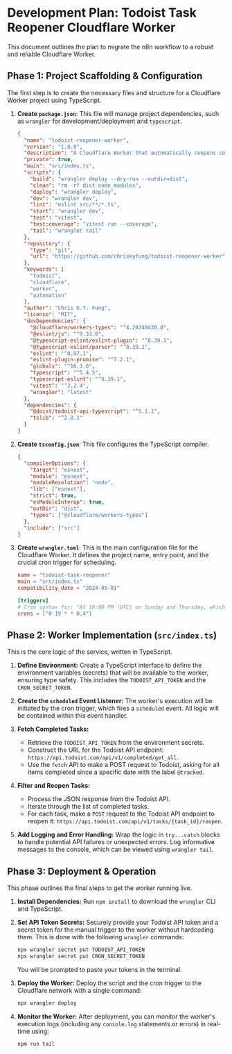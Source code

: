 # Development Plan: Todoist Task Reopener Cloudflare Worker

This document outlines the plan to migrate the n8n workflow to a robust and reliable Cloudflare Worker.

## Phase 1: Project Scaffolding & Configuration

The first step is to create the necessary files and structure for a Cloudflare Worker project using TypeScript.

1. **Create `package.json`**: This file will manage project dependencies, such as `wrangler` for development/deployment and `typescript`.

    ```json
    {
      "name": "todoist-reopener-worker",
      "version": "1.0.0",
      "description": "A Cloudflare Worker that automatically reopens completed Todoist tasks.",
      "private": true,
      "main": "src/index.ts",
      "scripts": {
        "build": "wrangler deploy --dry-run --outdir=dist",
        "clean": "rm -rf dist node_modules",
        "deploy": "wrangler deploy",
        "dev": "wrangler dev",
        "lint": "eslint src/**/*.ts",
        "start": "wrangler dev",
        "test": "vitest",
        "test:coverage": "vitest run --coverage",
        "tail": "wrangler tail"
      },
      "repository": {
        "type": "git",
        "url": "https://github.com/chriskyfung/todoist-reopener-worker"
      },
      "keywords": [
        "todoist",
        "cloudflare",
        "worker",
        "automation"
      ],
      "author": "Chris K.Y. Fung",
      "license": "MIT",
      "devDependencies": {
        "@cloudflare/workers-types": "^4.20240430.0",
        "@eslint/js": "^9.33.0",
        "@typescript-eslint/eslint-plugin": "^8.39.1",
        "@typescript-eslint/parser": "^8.39.1",
        "eslint": "^8.57.1",
        "eslint-plugin-promise": "^7.2.1",
        "globals": "^16.3.0",
        "typescript": "^5.4.5",
        "typescript-eslint": "^8.39.1",
        "vitest": "^3.2.4",
        "wrangler": "latest"
      },
      "dependencies": {
        "@doist/todoist-api-typescript": "^5.1.1",
        "tslib": "^2.8.1"
      }
    }
    ```

2. **Create `tsconfig.json`**: This file configures the TypeScript compiler.

    ```json
    {
      "compilerOptions": {
        "target": "esnext",
        "module": "esnext",
        "moduleResolution": "node",
        "lib": ["esnext"],
        "strict": true,
        "esModuleInterop": true,
        "outDir": "dist",
        "types": ["@cloudflare/workers-types"]
      },
      "include": ["src"]
    }
    ```

3. **Create `wrangler.toml`**: This is the main configuration file for the Cloudflare Worker. It defines the project name, entry point, and the crucial cron trigger for scheduling.

    ```toml
    name = "todoist-task-reopener"
    main = "src/index.ts"
    compatibility_date = "2024-05-01"

    [triggers]
    # Cron syntax for: "At 19:00 PM (UTC) on Sunday and Thursday, which is 03:00 AM (Asia/Hong_Kong) on Monday and Friday."
    crons = ["0 19 * * 0,4"]
    ```

## Phase 2: Worker Implementation (`src/index.ts`)

This is the core logic of the service, written in TypeScript.

1. **Define Environment:** Create a TypeScript interface to define the environment variables (secrets) that will be available to the worker, ensuring type safety. This includes the `TODOIST_API_TOKEN` and the `CRON_SECRET_TOKEN`.

2. **Create the `scheduled` Event Listener:** The worker's execution will be initiated by the cron trigger, which fires a `scheduled` event. All logic will be contained within this event handler.

3. **Fetch Completed Tasks:**
    * Retrieve the `TODOIST_API_TOKEN` from the environment secrets.
    * Construct the URL for the Todoist API endpoint: `https://api.todoist.com/api/v1/completed/get_all`.
    * Use the `fetch` API to make a POST request to Todoist, asking for all items completed since a specific date with the label `@tracked`.

4. **Filter and Reopen Tasks:**
    * Process the JSON response from the Todoist API.
    * Iterate through the list of completed tasks.
    * For each task, make a `POST` request to the Todoist API endpoint to reopen it: `https://api.todoist.com/api/v1/tasks/{task_id}/reopen`.

5. **Add Logging and Error Handling:** Wrap the logic in `try...catch` blocks to handle potential API failures or unexpected errors. Log informative messages to the console, which can be viewed using `wrangler tail`.

## Phase 3: Deployment & Operation

This phase outlines the final steps to get the worker running live.

1. **Install Dependencies:** Run `npm install` to download the `wrangler` CLI and TypeScript.

2. **Set API Token Secrets:** Securely provide your Todoist API token and a secret token for the manual trigger to the worker without hardcoding them. This is done with the following `wrangler` commands:

    ```bash
    npx wrangler secret put TODOIST_API_TOKEN
    npx wrangler secret put CRON_SECRET_TOKEN
    ```

    You will be prompted to paste your tokens in the terminal.

3. **Deploy the Worker:** Deploy the script and the cron trigger to the Cloudflare network with a single command:

    ```bash
    npx wrangler deploy
    ```

4. **Monitor the Worker:** After deployment, you can monitor the worker's execution logs (including any `console.log` statements or errors) in real-time using:

    ```bash
    npm run tail
    ```